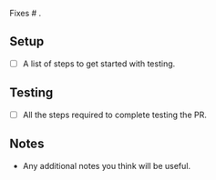 Fixes # .

## Setup

- [ ] A list of steps to get started with testing.

## Testing

- [ ] All the steps required to complete testing the PR.

## Notes

- Any additional notes you think will be useful.
